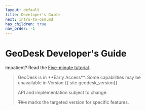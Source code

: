 ```yaml
---
layout: default
title: Developer's Guide
next: intro-to-osm.md
has_children: true
nav_order: -1
---
```

# GeoDesk Developer's Guide

Impatient? Read the [Five-minute tutorial](tutorial).

<blockquote class="note" markdown="1">
GeoDesk is in **Early Access**. Some capabilities may be unavailable in Version {{ site.geodesk_version}}.

API and implementation subject to change.

~~This~~ marks the targeted version for specific features.
</blockquote>




